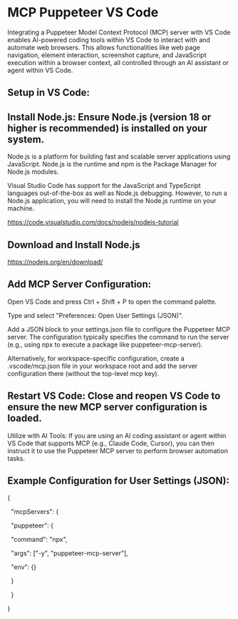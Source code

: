 # MCP Puppeteer VS Code



Integrating a Puppeteer Model Context Protocol (MCP) server with VS Code enables AI-powered coding tools within VS Code to interact with and automate web browsers. This allows functionalities like web page navigation, element interaction, screenshot capture, and JavaScript execution within a browser context, all controlled through an AI assistant or agent within VS Code.



## Setup in VS Code:



## Install Node.js: Ensure Node.js (version 18 or higher is recommended) is installed on your system.



Node.js is a platform for building fast and scalable server applications using JavaScript. Node.js is the runtime and npm is the Package Manager for Node.js modules.



Visual Studio Code has support for the JavaScript and TypeScript languages out-of-the-box as well as Node.js debugging. However, to run a Node.js application, you will need to install the Node.js runtime on your machine.



https://code.visualstudio.com/docs/nodejs/nodejs-tutorial





## Download and Install Node.js



https://nodejs.org/en/download/





## Add MCP Server Configuration:

Open VS Code and press Ctrl + Shift + P to open the command palette.

Type and select "Preferences: Open User Settings (JSON)".

Add a JSON block to your settings.json file to configure the Puppeteer MCP server. The configuration typically specifies the command to run the server (e.g., using npx to execute a package like puppeteer-mcp-server).

Alternatively, for workspace-specific configuration, create a .vscode/mcp.json file in your workspace root and add the server configuration there (without the top-level mcp key).



## Restart VS Code: Close and reopen VS Code to ensure the new MCP server configuration is loaded.



Utilize with AI Tools: If you are using an AI coding assistant or agent within VS Code that supports MCP (e.g., Claude Code, Cursor), you can then instruct it to use the Puppeteer MCP server to perform browser automation tasks.



## Example Configuration for User Settings (JSON):



{

&nbsp; "mcpServers": {

&nbsp;   "puppeteer": {

&nbsp;     "command": "npx",

&nbsp;     "args": \["-y", "puppeteer-mcp-server"],

&nbsp;     "env": {}

&nbsp;   }

&nbsp; }

}



